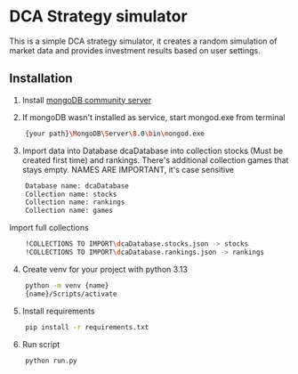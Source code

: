 # DCA Strategy simulator

This is a simple DCA strategy simulator, it creates a random simulation of market data and provides investment results based on user settings.


## Installation

1. Install [mongoDB community server](https://www.mongodb.com/try/download/community-kubernetes-operator)

2. If mongoDB wasn't installed as service, start mongod.exe from terminal

```bash
    {your path}\MongoDB\Server\8.0\bin\mongod.exe
```
3. Import data into Database dcaDatabase into collection stocks (Must be created first time) and rankings. There's additional collection games that stays empty. NAMES ARE IMPORTANT, it's case sensitive
```bash
    Database name: dcaDatabase
    Collection name: stocks
    Collection name: rankings
    Collection name: games
```
Import full collections
```bash
    !COLLECTIONS TO IMPORT\dcaDatabase.stocks.json -> stocks
    !COLLECTIONS TO IMPORT\dcaDatabase.rankings.json -> rankings
```

4. Create venv for your project with python 3.13
```bash
    python -m venv {name}
    {name}/Scripts/activate
```
5. Install requirements
```bash
    pip install -r requirements.txt
```
6. Run script
```bash
    python run.py
```

